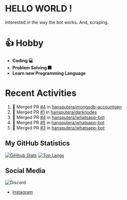 # HELLO WORLD !
Interested in the way the bot works. And, scraping.

# 👍 Hobby

- **Coding 💻**
- **Problem Solving 🎆**
- **Learn new Programming Language**

# Recent Activities

<!--START_SECTION:activity-->
1. 🎉 Merged PR [#4](https://github.com//hansputera/mongodb-accountgen/pull/4) in [hansputera/mongodb-accountgen](https://github.com//hansputera/mongodb-accountgen)
2. 🎉 Merged PR [#1](https://github.com//hansputera/darknudes/pull/1) in [hansputera/darknudes](https://github.com//hansputera/darknudes)
3. 🎉 Merged PR [#4](https://github.com//hansputera/whatsapp-bot/pull/4) in [hansputera/whatsapp-bot](https://github.com//hansputera/whatsapp-bot)
4. 🎉 Merged PR [#5](https://github.com//hansputera/whatsapp-bot/pull/5) in [hansputera/whatsapp-bot](https://github.com//hansputera/whatsapp-bot)
5. 🎉 Merged PR [#3](https://github.com//hansputera/whatsapp-bot/pull/3) in [hansputera/whatsapp-bot](https://github.com//hansputera/whatsapp-bot)
<!--END_SECTION:activity-->

## My GitHub Statistics
[![GiHhub Stats](https://github-readme-stats.vercel.app/api?username=hansputera&show_icons=true&theme=dark)](https://github.com/hansputera)
[![Top Langs](https://github-readme-stats.vercel.app/api/top-langs/?username=hansputera&layout=compact&theme=dark)](https://github.com/hansputera)

## Social Media

![Discord](https://discord.c99.nl/widget/theme-3/642518159013969920.png)
- [Instagram](https://instagram.com/hanif.dwy.putra12)
